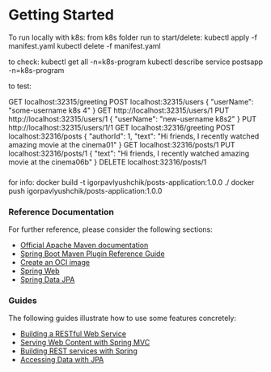 # Getting Started
To run locally with k8s:
from k8s folder run to start/delete:
kubectl apply -f manifest.yaml
kubectl delete -f manifest.yaml

to check:
kubectl get all -n=k8s-program
kubectl describe service postsapp -n=k8s-program

to test:

GET localhost:32315/greeting
POST localhost:32315/users
{
"userName": "some-username k8s 4"
}
GET http://localhost:32315/users/1
PUT http://localhost:32315/users/1
{
"userName": "new-username k8s2"
}
PUT http://localhost:32315/users/1/1
GET localhost:32316/greeting
POST localhost:32316/posts
{
"authorId": 1,
"text": "Hi friends, I recently watched amazing movie at the cinema01"
}
GET localhost:32316/posts/1
PUT localhost:32316/posts/1
{
"text": "Hi friends, I recently watched amazing movie at the cinema06b"
}
DELETE localhost:32316/posts/1



###
for info:
docker build -t igorpavlyushchik/posts-application:1.0.0 ./
docker push igorpavlyushchik/posts-application:1.0.0


### Reference Documentation
For further reference, please consider the following sections:

* [Official Apache Maven documentation](https://maven.apache.org/guides/index.html)
* [Spring Boot Maven Plugin Reference Guide](https://docs.spring.io/spring-boot/docs/3.0.6/maven-plugin/reference/html/)
* [Create an OCI image](https://docs.spring.io/spring-boot/docs/3.0.6/maven-plugin/reference/html/#build-image)
* [Spring Web](https://docs.spring.io/spring-boot/docs/3.0.6/reference/htmlsingle/#web)
* [Spring Data JPA](https://docs.spring.io/spring-boot/docs/3.0.6/reference/htmlsingle/#data.sql.jpa-and-spring-data)

### Guides
The following guides illustrate how to use some features concretely:

* [Building a RESTful Web Service](https://spring.io/guides/gs/rest-service/)
* [Serving Web Content with Spring MVC](https://spring.io/guides/gs/serving-web-content/)
* [Building REST services with Spring](https://spring.io/guides/tutorials/rest/)
* [Accessing Data with JPA](https://spring.io/guides/gs/accessing-data-jpa/)

